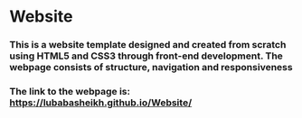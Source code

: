 # Website

### This is a website template designed and created from scratch using HTML5 and CSS3 through front-end development. The webpage consists of structure, navigation and responsiveness
### The link to the webpage is:  https://lubabasheikh.github.io/Website/